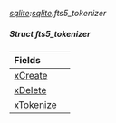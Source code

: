 _[sqlite](../../modules/sqlite/sqlite-module.md):[sqlite](../../modules/sqlite/sqlite-module.md).fts5\_tokenizer_
##### Struct fts5\_tokenizer

| Fields | |
|:---|:---|
| [xCreate](sqlite-fts5_tokenizer-xcreate.md) |  |
| [xDelete](sqlite-fts5_tokenizer-xdelete.md) |  |
| [xTokenize](sqlite-fts5_tokenizer-xtokenize.md) |  |
